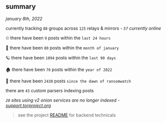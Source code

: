 
## summary
_january 8th, 2022_

currently tracking `88` groups across `125` relays & mirrors - _`57` currently online_

⏲ there have been `9` posts within the `last 24 hours`

🦈 there have been `80` posts within the `month of january`

🪐 there have been `1094` posts within the `last 90 days`

🏚 there have been `76` posts within the `year of 2022`

🦕 there have been `2438` posts `since the dawn of ransomwatch`

there are `43` custom parsers indexing posts

_`20` sites using v2 onion services are no longer indexed - [support.torproject.org](https://support.torproject.org/onionservices/v2-deprecation/)_

> see the project [README](https://github.com/thetanz/ransomwatch#ransomwatch--) for backend technicals
